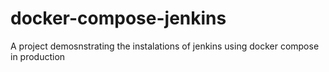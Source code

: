 # docker-compose-jenkins
A project demosnstrating the instalations of jenkins using docker compose in production
